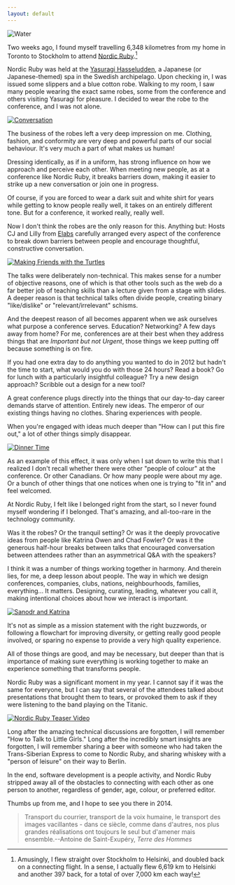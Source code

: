 ```yaml
---
layout: default
---
```


![Water](/assets/images/water.png)

Two weeks ago, I found myself travelling 6,348 kilometres from my home in Toronto to Stockholm to attend [Nordic Ruby][nr].[^distance]

[nr]: http://2013.nordicruby.org

[^distance]: Amusingly, I flew straight over Stockholm to Helsinki, and doubled back on a connecting flight. In a sense, I actually flew 6,619 km to Helsinki and another 397 back, for a total of over 7,000 km each way!

Nordic Ruby was held at the [Yasuragi Hasseludden][yh], a Japanese (or Japanese-themed) spa in the Swedish archipelago. Upon checking in, I was issued some slippers and a blue cotton robe. Walking to my room, I saw many people wearing the exact same robes, some from the conference and others visiting Yasuragi for pleasure. I decided to wear the robe to the conference, and I was not alone.

[yh]: http://www.yasuragi.se

[![Conversation](/assets/images/conversation.jpg)](http://www.flickr.com/photos/elabsse/9023805673/)

The business of the robes left a very deep impression on me. Clothing, fashion, and conformity are very deep and powerful parts of our social behaviour. It's very much a part of what makes us human!

Dressing identically, as if in a uniform, has strong influence on how we approach and perceive each other. When meeting new people, as at a conference like Nordic Ruby, it breaks barriers down, making it easier to strike up a new conversation or join one in progress.

Of course, if you are forced to wear a dark suit and white shirt for years while getting to know people really well, it takes on an entirely different tone. But for a conference, it worked really, really well.

Now I don't think the robes are the only reason for this. Anything but: Hosts CJ and Lilly from [Elabs](http://elabs.se) carefully arranged every aspect of the conference to break down barriers between people and encourage thoughtful, constructive conversation.

[![Making Friends with the Turtles](/assets/images/making-friends.jpg)](https://twitter.com/jessabean/status/343286787390726145/photo/1)

The talks were deliberately non-technical. This makes sense for a number of objective reasons, one of which is that other tools such as the web do a far better job of teaching skills than a lecture given from a stage with slides. A deeper reason is that technical talks often divide people, creating binary "like/dislike" or "relevant/irrelevant" schisms.

And the deepest reason of all becomes apparent when we ask ourselves what purpose a conference serves. Education? Networking? A few days away from home? For me, conferences are at their best when they address things that are *Important but not Urgent*, those things we keep putting off because something is on fire.

If you had one extra day to do anything you wanted to do in 2012 but hadn't the time to start, what would you do with those 24 hours? Read a book? Go for lunch with a particularly insightful colleague? Try a new design approach? Scribble out a design for a new tool?

A great conference plugs directly into the things that our day-to-day career demands starve of attention. Entirely new ideas. The emperor of our existing things having no clothes. Sharing experiences with people.

When you're engaged with ideas much deeper than "How can I put this fire out," a lot of other things simply disappear.

[![Dinner Time](/assets/images/teppanyaki.jpg)](http://www.flickr.com/photos/elabsse/9026033076/)

As an example of this effect, it was only when I sat down to write this that I realized I don't recall whether there were other "people of colour" at the conference. Or other Canadians. Or how many people were about my age. Or a bunch of other things that one notices when one is trying to "fit in" and feel welcomed.

At Nordic Ruby, I felt like I belonged right from the start, so I never found myself wondering if I belonged. That's amazing, and all-too-rare in the technology community.

Was it the robes? Or the tranquil setting? Or was it the deeply provocative ideas from people like Katrina Owen and  Chad Fowler? Or was it the generous half-hour breaks between talks that encouraged conversation between attendees rather than an asymmetrical Q&A with the speakers?

I think it was a number of things working together in harmony. And therein lies, for me, a deep lesson about people. The way in which we design conferences, companies, clubs, nations, neighbourhoods, families, everything... It matters. Designing, curating, leading, whatever you call it, making intentional choices about how we interact is important.

[![Sanodr and Katrina](/assets/images/sandor-and-katrina.jpg)](http://www.flickr.com/photos/elabsse/9023807307/)

It's not as simple as a mission statement with the right buzzwords, or following a flowchart for improving diversity, or getting really good people involved, or sparing no expense to provide a very high quality experience.

All of those things are good, and may be necessary, but deeper than that is importance of making sure everything is working together to make an experience something that transforms people.

Nordic Ruby was a significant moment in my year. I cannot say if it was the same for everyone, but I can say that several of the attendees talked about presentations that brought them to tears, or provoked them to ask if they were listening to the band playing on the Titanic.

[![Nordic Ruby Teaser Video](/assets/images/teaser.png)](http://vimeo.com/68478335)

Long after the amazing technical discussions are forgotten, I will remember "How to Talk to Little Girls." Long after the incredibly smart insights are forgotten, I will remember sharing a beer with someone who had taken the Trans-Siberian Express to come to Nordic Ruby, and sharing whiskey with a "person of leisure" on their way to Berlin.

In the end, software development is a people activity, and Nordic Ruby stripped away all of the obstacles to connecting with each other as one person to another, regardless of gender, age, colour, or preferred editor.

Thumbs up from me, and I hope to see you there in 2014.

> Transport du courrier, transport de la voix humaine, le transport des images vacillantes - dans ce siècle, comme dans d'autres, nos plus grandes réalisations ont toujours le seul but d'amener mais ensemble.--Antoine de Saint-Exupéry, *Terre des Hommes*